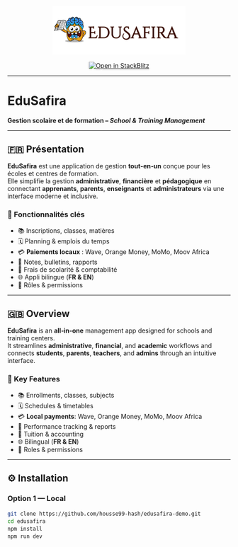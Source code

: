 <!-- Logo -->
<p align="center">
  <img src="public/logo-edusafira.png" alt="EduSafira Logo" width="300">
</p>

<!-- Bouton StackBlitz -->
<p align="center">
  <a href="https://stackblitz.com/github/housse99-hash/edusafira-demo">
    <img src="https://developer.stackblitz.com/img/open_in_stackblitz.svg" alt="Open in StackBlitz">
  </a>
</p>

---

# EduSafira
**Gestion scolaire et de formation – *School & Training Management***

---

## 🇫🇷 Présentation
**EduSafira** est une application de gestion **tout‑en‑un** conçue pour les écoles et centres de formation.  
Elle simplifie la gestion **administrative**, **financière** et **pédagogique** en connectant **apprenants**, **parents**, **enseignants** et **administrateurs** via une interface moderne et inclusive.

### 🚀 Fonctionnalités clés
- 📚 Inscriptions, classes, matières  
- 🗓 Planning & emplois du temps  
- 💳 **Paiements locaux** : Wave, Orange Money, MoMo, Moov Africa  
- 📝 Notes, bulletins, rapports  
- 💼 Frais de scolarité & comptabilité  
- 🌐 Appli bilingue (**FR & EN**)  
- 🔐 Rôles & permissions

---

## 🇬🇧 Overview
**EduSafira** is an **all‑in‑one** management app designed for schools and training centers.  
It streamlines **administrative**, **financial**, and **academic** workflows and connects **students**, **parents**, **teachers**, and **admins** through an intuitive interface.

### 🚀 Key Features
- 📚 Enrollments, classes, subjects  
- 🗓 Schedules & timetables  
- 💳 **Local payments**: Wave, Orange Money, MoMo, Moov Africa  
- 📝 Performance tracking & reports  
- 💼 Tuition & accounting  
- 🌐 Bilingual (**FR & EN**)  
- 🔐 Roles & permissions

---

## ⚙️ Installation

### Option 1 — Local
```bash
git clone https://github.com/housse99-hash/edusafira-demo.git
cd edusafira
npm install
npm run dev
